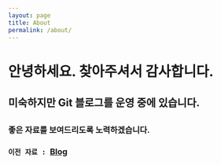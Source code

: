 ```yaml
---
layout: page
title: About
permalink: /about/
---
```


<h1>안녕하세요. 찾아주셔서 감사합니다.</h1>  
<h2>미숙하지만 Git 블로그를 운영 중에 있습니다.<h2>  
<h3>좋은 자료를 보여드리도록 노력하겠습니다.<h3>  

`이전 자료 : `[Blog](https://blog.naver.com/rkdfoals/)
